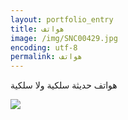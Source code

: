 ```yaml
---
layout: portfolio_entry
title: هواتف
image: /img/SNC00429.jpg
encoding: utf-8
permalink: هواتف
---
```

هواتف حديثة سلكية ولا سلكية

<img src="{{ site.baseurl }}/img/alg.jpg" />